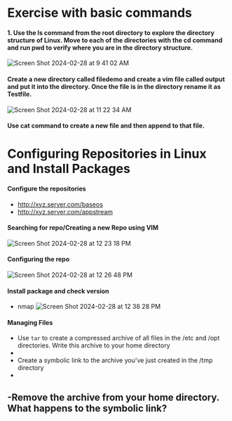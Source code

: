 # Exercise with basic commands

#### 1. Use the ls command from the root directory to explore the directory structure of Linux. Move to each of the directories with the cd command and run pwd to verify where you are in the directory structure.
![Screen Shot 2024-02-28 at 9 41 02 AM](https://github.com/Mario7F/RHEL9/assets/59115100/3024c842-376e-4a13-9ac1-679e1eb0a7fb)


#### Create a new directory called filedemo and create a vim file called output and put it into the directory. Once the file is in the directory rename it as Testfile.
![Screen Shot 2024-02-28 at 11 22 34 AM](https://github.com/Mario7F/RHEL9/assets/59115100/6c14361f-a776-444e-9582-82bd1c1e361e)


#### Use cat command to create a new file and then append to that file. 


# Configuring Repositories in Linux and Install Packages

  #### Configure the repositories 
- http://xyz.server.com/baseos
- http://xyz.server.com/appstream
#### Searching for repo/Creating a new Repo using VIM
![Screen Shot 2024-02-28 at 12 23 18 PM](https://github.com/Mario7F/RHEL9/assets/59115100/0a0a9c56-336a-42ca-ab25-6c1c6df05c3b)

#### Configuring the repo
![Screen Shot 2024-02-28 at 12 26 48 PM](https://github.com/Mario7F/RHEL9/assets/59115100/03c29b1c-8fe6-490c-959c-9495dd3c25aa)
#### Install package and check version
- nmap
![Screen Shot 2024-02-28 at 12 38 28 PM](https://github.com/Mario7F/RHEL9/assets/59115100/8012b4f5-ed7a-4b79-ba1b-25402e8e7446)

#### Managing Files
- Use `tar` to create a compressed archive of all files in the /etc and /opt directories. Write this archive to your home directory
- 
- Create a symbolic link to the archive you've just created in the /tmp directory
-
-Remove the archive from your home directory. What happens to the symbolic link?
-
